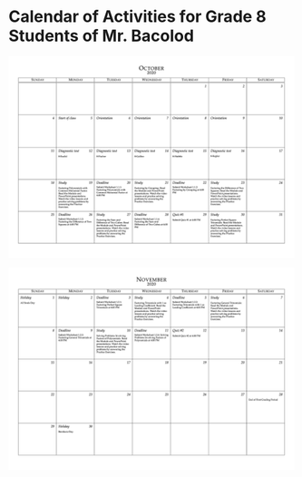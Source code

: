 # Calendar of Activities for Grade 8 Students of Mr. Bacolod

![October 2020](https://github.com/cityofsmiles/Grade8Lessons/raw/assets/calendar/oct-2020-0.jpeg)

![November 2020](https://github.com/cityofsmiles/Grade8Lessons/raw/assets/calendar/nov-2020-0.jpeg)
